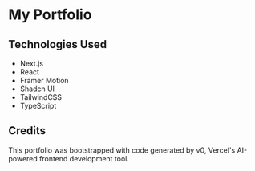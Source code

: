 # My Portfolio

## Technologies Used

- Next.js 
- React
- Framer Motion
- Shadcn UI
- TailwindCSS
- TypeScript

## Credits
This portfolio was bootstrapped with code generated by v0, Vercel's AI-powered frontend development tool.

